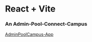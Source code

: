 # React + Vite

<h3> An Admin-Pool-Connect-Campus </h3>

<a href = "https://adminpoolconnectcampus.netlify.app/"> AdminPoolCampus-App </a>  